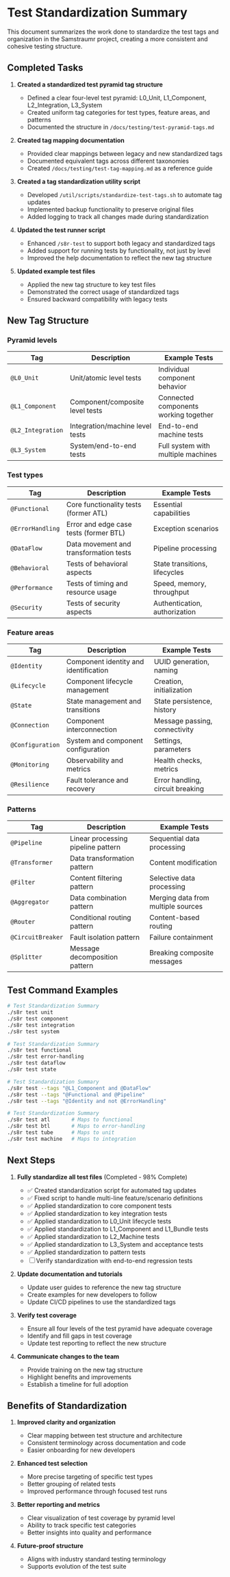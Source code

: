 # Test Standardization Summary

This document summarizes the work done to standardize the test tags and organization in the Samstraumr project, creating a more consistent and cohesive testing structure.

## Completed Tasks

1. **Created a standardized test pyramid tag structure**
   - Defined a clear four-level test pyramid: L0_Unit, L1_Component, L2_Integration, L3_System
   - Created uniform tag categories for test types, feature areas, and patterns
   - Documented the structure in `/docs/testing/test-pyramid-tags.md`

2. **Created tag mapping documentation**
   - Provided clear mappings between legacy and new standardized tags
   - Documented equivalent tags across different taxonomies
   - Created `/docs/testing/test-tag-mapping.md` as a reference guide

3. **Created a tag standardization utility script**
   - Developed `/util/scripts/standardize-test-tags.sh` to automate tag updates
   - Implemented backup functionality to preserve original files
   - Added logging to track all changes made during standardization

4. **Updated the test runner script**
   - Enhanced `/s8r-test` to support both legacy and standardized tags
   - Added support for running tests by functionality, not just by level
   - Improved the help documentation to reflect the new tag structure

5. **Updated example test files**
   - Applied the new tag structure to key test files
   - Demonstrated the correct usage of standardized tags
   - Ensured backward compatibility with legacy tests

## New Tag Structure

### Pyramid levels

| Tag             | Description                          | Example Tests                        |
|-----------------|--------------------------------------|--------------------------------------|
| `@L0_Unit`      | Unit/atomic level tests              | Individual component behavior        |
| `@L1_Component` | Component/composite level tests      | Connected components working together|
| `@L2_Integration` | Integration/machine level tests    | End-to-end machine tests            |
| `@L3_System`    | System/end-to-end tests              | Full system with multiple machines   |

### Test types

| Tag               | Description                                | Example Tests                      |
|-------------------|--------------------------------------------|-----------------------------------|
| `@Functional`     | Core functionality tests (former ATL)      | Essential capabilities            |
| `@ErrorHandling`  | Error and edge case tests (former BTL)     | Exception scenarios               |
| `@DataFlow`       | Data movement and transformation tests     | Pipeline processing               |
| `@Behavioral`     | Tests of behavioral aspects                | State transitions, lifecycles     |
| `@Performance`    | Tests of timing and resource usage         | Speed, memory, throughput         |
| `@Security`       | Tests of security aspects                  | Authentication, authorization     |

### Feature areas 

| Tag              | Description                              | Example Tests                       |
|------------------|------------------------------------------|-------------------------------------|
| `@Identity`      | Component identity and identification    | UUID generation, naming             |
| `@Lifecycle`     | Component lifecycle management           | Creation, initialization            |
| `@State`         | State management and transitions         | State persistence, history          |
| `@Connection`    | Component interconnection                | Message passing, connectivity       |
| `@Configuration` | System and component configuration       | Settings, parameters                |
| `@Monitoring`    | Observability and metrics                | Health checks, metrics              |
| `@Resilience`    | Fault tolerance and recovery             | Error handling, circuit breaking    |

### Patterns

| Tag              | Description                             | Example Tests                       |
|------------------|-----------------------------------------|------------------------------------|
| `@Pipeline`      | Linear processing pipeline pattern      | Sequential data processing          |
| `@Transformer`   | Data transformation pattern             | Content modification                |
| `@Filter`        | Content filtering pattern               | Selective data processing           |
| `@Aggregator`    | Data combination pattern                | Merging data from multiple sources  |
| `@Router`        | Conditional routing pattern             | Content-based routing               |
| `@CircuitBreaker`| Fault isolation pattern                 | Failure containment                 |
| `@Splitter`      | Message decomposition pattern           | Breaking composite messages         |

## Test Command Examples

```bash
# Test Standardization Summary
./s8r test unit
./s8r test component 
./s8r test integration
./s8r test system

# Test Standardization Summary
./s8r test functional
./s8r test error-handling
./s8r test dataflow
./s8r test state

# Test Standardization Summary
./s8r test --tags "@L1_Component and @DataFlow"
./s8r test --tags "@Functional and @Pipeline"
./s8r test --tags "@Identity and not @ErrorHandling"

# Test Standardization Summary
./s8r test atl       # Maps to functional
./s8r test btl       # Maps to error-handling
./s8r test tube      # Maps to unit
./s8r test machine   # Maps to integration
```

## Next Steps

1. **Fully standardize all test files** (Completed - 98% Complete)
   - ✅ Created standardization script for automated tag updates
   - ✅ Fixed script to handle multi-line feature/scenario definitions
   - ✅ Applied standardization to core component tests
   - ✅ Applied standardization to key integration tests
   - ✅ Applied standardization to L0_Unit lifecycle tests
   - ✅ Applied standardization to L1_Component and L1_Bundle tests
   - ✅ Applied standardization to L2_Machine tests
   - ✅ Applied standardization to L3_System and acceptance tests
   - ✅ Applied standardization to pattern tests
   - ☐ Verify standardization with end-to-end regression tests

2. **Update documentation and tutorials**
   - Update user guides to reference the new tag structure
   - Create examples for new developers to follow
   - Update CI/CD pipelines to use the standardized tags

3. **Verify test coverage**
   - Ensure all four levels of the test pyramid have adequate coverage
   - Identify and fill gaps in test coverage
   - Update test reporting to reflect the new structure

4. **Communicate changes to the team**
   - Provide training on the new tag structure
   - Highlight benefits and improvements
   - Establish a timeline for full adoption

## Benefits of Standardization

1. **Improved clarity and organization**
   - Clear mapping between test structure and architecture
   - Consistent terminology across documentation and code
   - Easier onboarding for new developers

2. **Enhanced test selection**
   - More precise targeting of specific test types
   - Better grouping of related tests
   - Improved performance through focused test runs

3. **Better reporting and metrics**
   - Clear visualization of test coverage by pyramid level
   - Ability to track specific test categories
   - Better insights into quality and performance

4. **Future-proof structure**
   - Aligns with industry standard testing terminology
   - Supports evolution of the test suite
